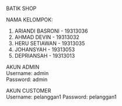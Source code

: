 BATIK SHOP  

NAMA KELOMPOK:  
1. ARIANDI BASRONI - 19313036    
2. AHMAD DEVIN - 19313032   
3. HERU SETIAWAN - 19313035  
4. JOHANSYAH - 19313053  
5. DEPRIANSAH - 19313013    
  
AKUN ADMIN  
Username: admin  
Password: admin  

AKUN CUSTOMER  
Username: pelanggan1
Password: pelanggan1
